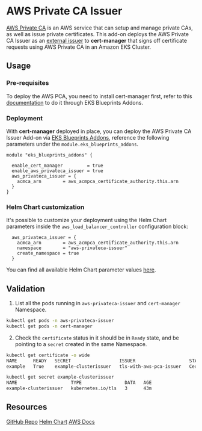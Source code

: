# AWS Private CA Issuer

[AWS Private CA](https://aws.amazon.com/private-ca/) is an AWS service that can setup and manage private CAs, as well as issue private certificates. This add-on deploys the AWS Private CA Issuer as an [external issuer](https://cert-manager.io/docs/configuration/external/) to **cert-manager** that signs off certificate requests using AWS Private CA in an Amazon EKS Cluster.

## Usage

### Pre-requisites

To deploy the AWS PCA, you need to install cert-manager first, refer to this [documentation](https://github.com/aws-blueprints/terraform-aws-eks-blueprints-addons/docs/cert-manager.md) to do it through EKS Blueprints Addons.

### Deployment

With **cert-manager** deployed in place, you can deploy the AWS Private CA Issuer Add-on via [EKS Blueprints Addons](https://github.com/aws-blueprints/terraform-aws-eks-blueprints-addons), reference the following parameters under the `module.eks_blueprints_addons`.

```hcl
module "eks_blueprints_addons" {

  enable_cert_manager         = true
  enable_aws_privateca_issuer = true
  aws_privateca_issuer = {
    acmca_arn        = aws_acmpca_certificate_authority.this.arn
  }
}
```

### Helm Chart customization

It's possible to customize your deployment using the Helm Chart parameters inside the `aws_load_balancer_controller` configuration block:

```hcl
  aws_privateca_issuer = {
    acmca_arn        = aws_acmpca_certificate_authority.this.arn
    namespace        = "aws-privateca-issuer"
    create_namespace = true
  }
```

You can find all available Helm Chart parameter values [here](https://github.com/cert-manager/aws-privateca-issuer/blob/main/charts/aws-pca-issuer/values.yaml).

## Validation

1. List all the pods running in `aws-privateca-issuer` and `cert-manager` Namespace.

```sh
kubectl get pods -n aws-privateca-issuer
kubectl get pods -n cert-manager
```

2. Check the `certificate` status in it should be in `Ready` state, and be pointing to a `secret` created in the same Namespace.

```sh
kubectl get certificate -o wide
NAME      READY   SECRET                  ISSUER                    STATUS                                          AGE
example   True    example-clusterissuer   tls-with-aws-pca-issuer   Certificate is up to date and has not expired   41m

kubectl get secret example-clusterissuer
NAME                    TYPE                DATA   AGE
example-clusterissuer   kubernetes.io/tls   3      43m
```

## Resources

[GitHub Repo](https://github.com/cert-manager/aws-privateca-issuer)
[Helm Chart](https://github.com/cert-manager/aws-privateca-issuer/tree/main/charts/aws-pca-issuer)
[AWS Docs](https://docs.aws.amazon.com/privateca/latest/userguide/PcaKubernetes.html)
